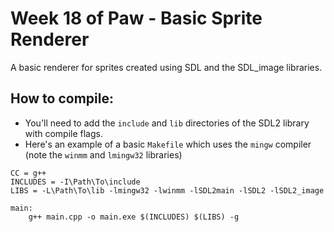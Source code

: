 # Week 18 of Paw - Basic Sprite Renderer

A basic renderer for sprites created using SDL and the SDL_image libraries.

## How to compile:
- You'll need to add the `include` and `lib` directories of the SDL2 library with compile flags.
- Here's an example of a basic `Makefile` which uses the `mingw` compiler (note the `winmm` and `lmingw32` libraries)
```
CC = g++
INCLUDES = -I\Path\To\include
LIBS = -L\Path\To\lib -lmingw32 -lwinmm -lSDL2main -lSDL2 -lSDL2_image

main:
	g++ main.cpp -o main.exe $(INCLUDES) $(LIBS) -g
```
